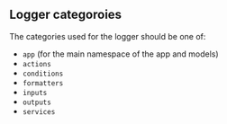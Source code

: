 ## Logger categoroies

The categories used for the logger should be one of:

- `app` (for the main namespace of the app and models)
- `actions`
- `conditions`
- `formatters`
- `inputs`
- `outputs`
- `services`